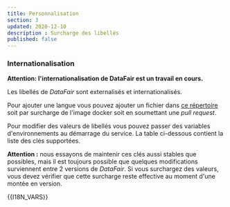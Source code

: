 ```yaml
---
title: Personnalisation
section: 3
updated: 2020-12-10
description : Surcharge des libellés
published: false
---
```


### Internationalisation

**Attention: l'internationalisation de DataFair est un travail en cours.**

Les libellés de *DataFair* sont externalisés et internationalisés.

Pour ajouter une langue vous pouvez ajouter un fichier dans [ce répertoire](https://github.com/koumoul-dev/data-fair/tree/master/i18n) soit par surcharge de l'image docker soit en soumettant une *pull request*.

Pour modifier des valeurs de libellés vous pouvez passer des variables d'environnements au démarrage du service. La table ci-dessous contient la liste des clés supportées.

**Attention :** nous essayons de maintenir ces clés aussi stables que possibles, mais il est toujours possible que quelques modifications surviennent entre 2 versions de *DataFair*. Si vous surchargez des valeurs, vous devez vérifier que cette surcharge reste effective au moment d'une montée en version.

{{I18N_VARS}}
